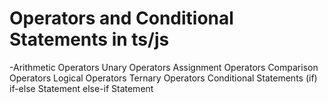 # Operators and Conditional Statements in ts/js
 -Arithmetic Operators Unary Operators Assignment Operators Comparison Operators  Logical Operators  Ternary Operators  Conditional Statements (if)  if-else Statement  else-if Statement
